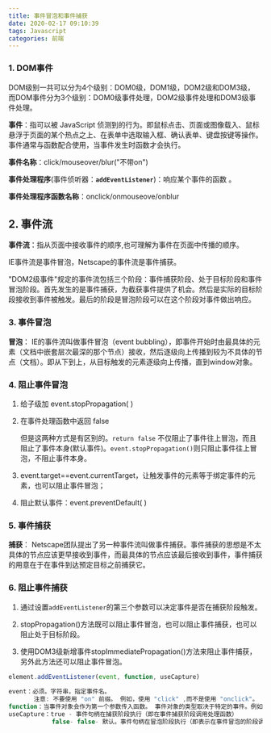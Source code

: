 ```yaml
---
title: 事件冒泡和事件捕获
date: 2020-02-17 09:10:39
tags: Javascript
categories: 前端
---
```


### 1. DOM事件

DOM级别一共可以分为4个级别：DOM0级，DOM1级，DOM2级和DOM3级，
而DOM事件分为3个级别：DOM0级事件处理，DOM2级事件处理和DOM3级事件处理。

**事件**：指可以被 JavaScript 侦测到的行为。即鼠标点击、页面或图像载入、鼠标悬浮于页面的某个热点之上、在表单中选取输入框、确认表单、键盘按键等操作。事件通常与函数配合使用，当事件发生时函数才会执行。

**事件名称**：click/mouseover/blur("不带on")

**事件处理程序**(事件侦听器：**`addEventListener`**)：响应某个事件的函数 。

**事件处理程序函数名称**：onclick/onmouseove/onblur

## 2. 事件流

**事件流**：指从页面中接收事件的顺序,也可理解为事件在页面中传播的顺序。

IE事件流是事件冒泡，Netscape的事件流是事件捕获。

"DOM2级事件"规定的事件流包括三个阶段：事件捕获阶段、处于目标阶段和事件冒泡阶段。首先发生的是事件捕获，为截获事件提供了机会。然后是实际的目标阶段接收到事件被触发。最后的阶段是冒泡阶段可以在这个阶段对事件做出响应。

### 3. 事件冒泡

**冒泡**： IE的事件流叫做事件冒泡（event bubbling），即事件开始时由最具体的元素（文档中嵌套层次最深的那个节点）接收，然后逐级向上传播到较为不具体的节点（文档）。即从下到上，从目标触发的元素逐级向上传播，直到window对象。

### 4. 阻止事件冒泡

1. 给子级加 event.stopPropagation( )

2. 在事件处理函数中返回 false

   但是这两种方式是有区别的。`return false` 不仅阻止了事件往上冒泡，而且阻止了事件本身(默认事件)。`event.stopPropagation()`则只阻止事件往上冒泡，不阻止事件本身。

3. event.target==event.currentTarget，让触发事件的元素等于绑定事件的元素，也可以阻止事件冒泡；

4. 阻止默认事件：event.preventDefault( )

### 5. 事件捕获

**捕获**： Netscape团队提出了另一种事件流叫做事件捕获。事件捕获的思想是不太具体的节点应该更早接收到事件，而最具体的节点应该最后接收到事件，事件捕获的用意在于在事件到达预定目标之前捕获它。

### 6. 阻止事件捕获

1. 通过设置`addEventListener`的第三个参数可以决定事件是否在捕获阶段触发。

2. stopPropagation()方法既可以阻止事件冒泡，也可以阻止事件捕获，也可以阻止处于目标阶段。

3. 使用DOM3级新增事件stopImmediatePropagation()方法来阻止事件捕获，另外此方法还可以阻止事件冒泡。

```js
element.addEventListener(event, function, useCapture)
 
event：必须。字符串，指定事件名。
	   注意: 不要使用 "on" 前缀。 例如，使用 "click" ,而不是使用 "onclick"。
function：当事件对象会作为第一个参数传入函数。 事件对象的类型取决于特定的事件。例如， "click" 事件属于 		   MouseEvent(鼠标事件) 对象。
useCapture：true - 事件句柄在捕获阶段执行（即在事件捕获阶段调用处理函数）
			false- false- 默认。事件句柄在冒泡阶段执行（即表示在事件冒泡的阶段调用事件处理函数）
```

